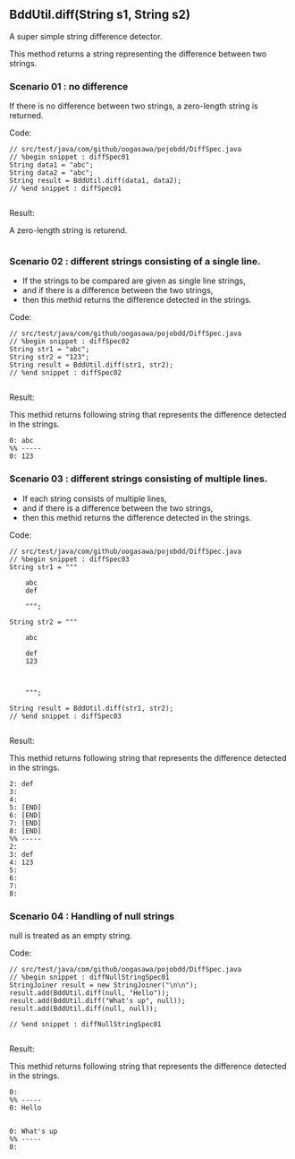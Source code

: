 
## BddUtil.diff(String s1, String s2)

A super simple string difference detector.

This method returns a string representing the difference between two strings.



### Scenario 01 : no difference

If there is no difference between two strings, a zero-length string is returned.

Code:

```
// src/test/java/com/github/oogasawa/pojobdd/DiffSpec.java
// %begin snippet : diffSpec01
String data1 = "abc";
String data2 = "abc";
String result = BddUtil.diff(data1, data2);
// %end snippet : diffSpec01


```

Result:

A zero-length string is returend.


````

````

### Scenario 02 : different strings consisting of a single line.

- If the strings to be compared are given as single line strings,
- and if there is a difference between the two strings,
- then this methid returns the difference detected in the strings.

Code:

```
// src/test/java/com/github/oogasawa/pojobdd/DiffSpec.java
// %begin snippet : diffSpec02
String str1 = "abc";
String str2 = "123";
String result = BddUtil.diff(str1, str2);
// %end snippet : diffSpec02


```

Result:

This methid returns following string that represents the difference detected in the strings.


````
0: abc
%% -----
0: 123

````

### Scenario 03 : different strings consisting of multiple lines.

- If each string consists of multiple lines,
- and if there is a difference between the two strings,
- then this methid returns the difference detected in the strings.

Code:

```
// src/test/java/com/github/oogasawa/pojobdd/DiffSpec.java
// %begin snippet : diffSpec03
String str1 = """

    abc
    def

    """;

String str2 = """

    abc

    def
    123



    """;

String result = BddUtil.diff(str1, str2);
// %end snippet : diffSpec03


```

Result:

This methid returns following string that represents the difference detected in the strings.


````
2: def
3: 
4: 
5: [END]
6: [END]
7: [END]
8: [END]
%% -----
2: 
3: def
4: 123
5: 
6: 
7: 
8: 

````

### Scenario 04 : Handling of null strings

null is treated as an empty string.

Code:

```
// src/test/java/com/github/oogasawa/pojobdd/DiffSpec.java
// %begin snippet : diffNullStringSpec01
StringJoiner result = new StringJoiner("\n\n");
result.add(BddUtil.diff(null, "Hello"));
result.add(BddUtil.diff("What's up", null));
result.add(BddUtil.diff(null, null));

// %end snippet : diffNullStringSpec01


```

Result:

This methid returns following string that represents the difference detected in the strings.


````
0: 
%% -----
0: Hello


0: What's up
%% -----
0: 



````
